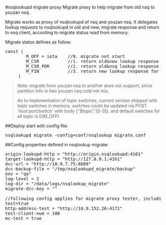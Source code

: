 #nsqlookupd migrate proxy
Migrate proxy to help migrate from old nsq to youzan nsq.
 
Migrate works as proxy of nsqlookupd of nsq and youzan nsq. It delegates lookup requests to nsqlookupd in old and new, 
migrate response and return to nsq client, according to migrate status read from memory.

Migrate status defines as follow:
<pre>const (
     	M_OFF = iota    //0. migrate not start
     	M_CSR           //1. return old&new lookup response for consumer, and old lookup response for producer
     	M_CSR_PDR       //2. return old&nsq lookup response for consumer, and new lookup response for producer
     	M_FIN           //3. return new lookup response for consumer&producer
     )</pre>
     
> Note: migrate from youzan nsq to another does not support, since partition info in two youzan nsq cold not mix.

> As to implementation of topic switches, current version shipped with topic switches in memory, switches could be updated via
POST '$host:$port/switch' with body {"$topic":[0-3]}, and default switches for all topic is 0(M_OFF) 

##Deploy
start with config file:
<pre>nsqlookupd_migrate -config=conf/nsqlookup_migrate.conf</pre>

##Config
properties defined in nsqlookup migrate:
<pre>
origin-lookupd-http = "http://origin.nsqlookupd:4161"
target-lookupd-http = "http://127.0.0.1:4161"
dcc-url = "http://10.9.7.75:8089"
dcc-backup-file = "/tmp/nsqlookupd_migrate/backup"
env = "qa"
log-level = 2
log-dir = "/data/logs/nsqlookup_migrate"
migrate-dcc-key = ""

//following config applies for migrate proxy tester, including tester accesses nsqlookup proxy and tester modifies migrate configs
test=true
http-address-test = "http://10.9.152.26:4171"
test-client-num = 100
mc-test = true
</pre>